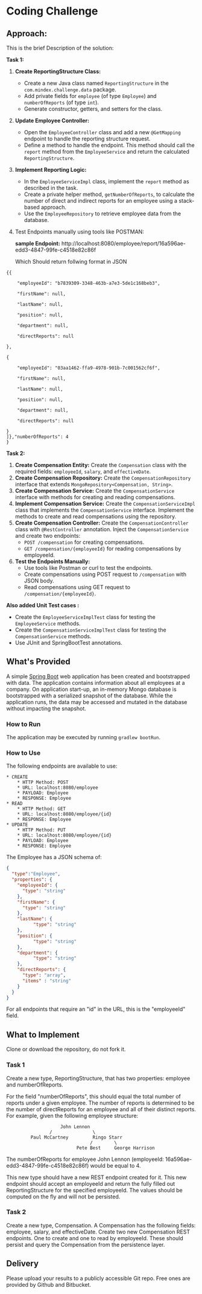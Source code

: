 # Coding Challenge

## Approach:

This is the brief Description of the solution:

**Task 1:**

1. **Create ReportingStructure Class:**

   * Create a new Java class named `ReportingStructure` in the `com.mindex.challenge.data` package.
   * Add private fields for `employee` (of type `Employee`) and `numberOfReports` (of type `int`).
   * Generate constructor, getters, and setters for the class.
2. **Update Employee Controller:**

   * Open the `EmployeeController` class and add a new `@GetMapping` endpoint to handle the reporting structure request.
   * Define a method to handle the endpoint. This method should call the `report` method from the `EmployeeService` and return the calculated `ReportingStructure`.
3. **Implement Reporting Logic:**

   * In the `EmployeeServiceImpl` class, implement the `report` method as described in the task.
   * Create a private helper method, `getNumberOfReports`, to calculate the number of direct and indirect reports for an employee using a stack-based approach.
   * Use the `EmployeeRepository` to retrieve employee data from the database.
4. Test Endpoints manually using tools like POSTMAN:

   **sample Endpoint:** http://localhost:8080/employee/report/16a596ae-edd3-4847-99fe-c4518e82c86f

   Which Should return follwing format in JSON

```
{{

    "employeeId": "b7839309-3348-463b-a7e3-5de1c168beb3",

    "firstName": null,

    "lastName": null,

    "position": null,

    "department": null,

    "directReports": null

},

{

    "employeeId": "03aa1462-ffa9-4978-901b-7c001562cf6f",

    "firstName": null,

    "lastName": null,

    "position": null,

    "department": null,

    "directReports": null

}
]},"numberOfReports": 4
}
```

**Task 2:**

1. **Create Compensation Entity:** Create the `Compensation` class with the required fields: `employeeId`, `salary`, and `effectiveDate`.
2. **Create Compensation Repository:** Create the `CompensationRepository` interface that extends `MongoRepository<Compensation, String>`.
3. **Create Compensation Service:** Create the `CompensationService` interface with methods for creating and reading compensations.
4. **Implement Compensation Service:** Create the `CompensationServiceImpl` class that implements the `CompensationService` interface. Implement the methods to create and read compensations using the repository.
5. **Create Compensation Controller:** Create the `CompensationController` class with `@RestController` annotation. Inject the `CompensationService` and create two endpoints:
   * `POST /compensation` for creating compensations.
   * `GET /compensation/{employeeId}` for reading compensations by employeeId.
6. **Test the Endpoints Manually:**
   * Use tools like Postman or curl to test the endpoints.
   * Create compensations using POST request to `/compensation` with JSON body.
   * Read compensations using GET request to `/compensation/{employeeId}`.

**Also added Unit Test cases :**

* Create the `EmployeeServiceImplTest` class for testing the `EmployeeService` methods.
* Create the `CompensationServiceImplTest` class for testing the `CompensationService` methods.
* Use JUnit and SpringBootTest annotations.

## What's Provided

A simple [Spring Boot](https://projects.spring.io/spring-boot/) web application has been created and bootstrapped
with data. The application contains information about all employees at a company. On application start-up, an in-memory
Mongo database is bootstrapped with a serialized snapshot of the database. While the application runs, the data may be
accessed and mutated in the database without impacting the snapshot.

### How to Run

The application may be executed by running `gradlew bootRun`.

### How to Use

The following endpoints are available to use:

```
* CREATE
    * HTTP Method: POST 
    * URL: localhost:8080/employee
    * PAYLOAD: Employee
    * RESPONSE: Employee
* READ
    * HTTP Method: GET 
    * URL: localhost:8080/employee/{id}
    * RESPONSE: Employee
* UPDATE
    * HTTP Method: PUT 
    * URL: localhost:8080/employee/{id}
    * PAYLOAD: Employee
    * RESPONSE: Employee
```

The Employee has a JSON schema of:

```json
{
  "type":"Employee",
  "properties": {
    "employeeId": {
      "type": "string"
    },
    "firstName": {
      "type": "string"
    },
    "lastName": {
          "type": "string"
    },
    "position": {
          "type": "string"
    },
    "department": {
          "type": "string"
    },
    "directReports": {
      "type": "array",
      "items" : "string"
    }
  }
}
```

For all endpoints that require an "id" in the URL, this is the "employeeId" field.

## What to Implement

Clone or download the repository, do not fork it.

### Task 1

Create a new type, ReportingStructure, that has two properties: employee and numberOfReports.

For the field "numberOfReports", this should equal the total number of reports under a given employee. The number of
reports is determined to be the number of directReports for an employee and all of their distinct reports. For example,
given the following employee structure:

```
                    John Lennon
                /               \
         Paul McCartney         Ringo Starr
                               /        \
                          Pete Best     George Harrison
```

The numberOfReports for employee John Lennon (employeeId: 16a596ae-edd3-4847-99fe-c4518e82c86f) would be equal to 4.

This new type should have a new REST endpoint created for it. This new endpoint should accept an employeeId and return
the fully filled out ReportingStructure for the specified employeeId. The values should be computed on the fly and will
not be persisted.

### Task 2

Create a new type, Compensation. A Compensation has the following fields: employee, salary, and effectiveDate. Create
two new Compensation REST endpoints. One to create and one to read by employeeId. These should persist and query the
Compensation from the persistence layer.

## Delivery

Please upload your results to a publicly accessible Git repo. Free ones are provided by Github and Bitbucket.
